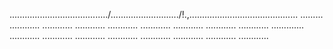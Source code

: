......................................./.........................../!.,........................................... .........
............
............
............
............
............
............
............
............
.............
............
............
............
............
............
............
............
............


